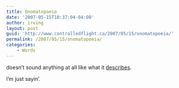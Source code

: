 ```yaml
---
title: Onomatopoeia
date: '2007-05-15T10:37:04-04:00'
author: irving
layout: post
guid: 'http://www.controlledflight.ca/2007/05/15/onomatopoeia/'
permalink: /2007/05/15/onomatopoeia/
categories:
    - Words
---
```


doesn’t sound anything at all like what it [describes](http://en.wikipedia.org/wiki/Onomatopoeia).

I’m just sayin’.
